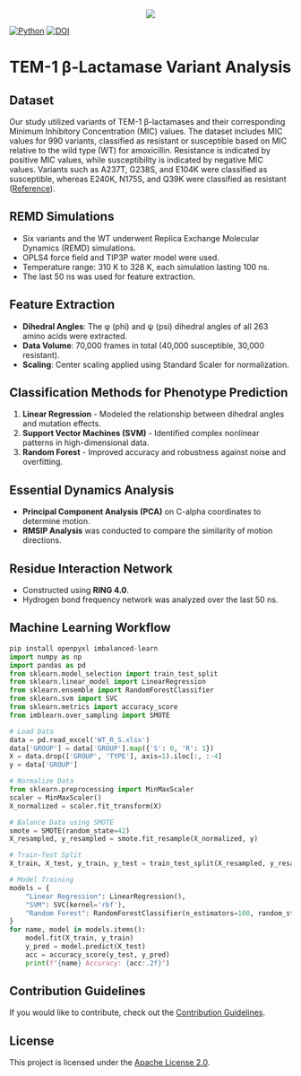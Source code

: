 <div align="center">
  <img src="https://www.tensorflow.org/images/tf_logo_horizontal.png">
</div>

[![Python](https://img.shields.io/pypi/pyversions/tensorflow.svg)](https://badge.fury.io/py/tensorflow)
[![DOI](https://zenodo.org/badge/DOI/10.5281/zenodo.4724125.svg)](https://doi.org/10.5281/zenodo.4724125)

# TEM-1 β-Lactamase Variant Analysis

## Dataset
Our study utilized variants of TEM-1 β-lactamases and their corresponding Minimum Inhibitory Concentration (MIC) values. The dataset includes MIC values for 990 variants, classified as resistant or susceptible based on MIC relative to the wild type (WT) for amoxicillin. Resistance is indicated by positive MIC values, while susceptibility is indicated by negative MIC values. Variants such as A237T, G238S, and E104K were classified as susceptible, whereas E240K, N175S, and Q39K were classified as resistant ([Reference](https://doi.org/10.1073/pnas.1215206110)).

## REMD Simulations
- Six variants and the WT underwent Replica Exchange Molecular Dynamics (REMD) simulations.
- OPLS4 force field and TIP3P water model were used.
- Temperature range: 310 K to 328 K, each simulation lasting 100 ns.
- The last 50 ns was used for feature extraction.

## Feature Extraction
- **Dihedral Angles**: The φ (phi) and ψ (psi) dihedral angles of all 263 amino acids were extracted.
- **Data Volume**: 70,000 frames in total (40,000 susceptible, 30,000 resistant).
- **Scaling**: Center scaling applied using Standard Scaler for normalization.

## Classification Methods for Phenotype Prediction
1. **Linear Regression** - Modeled the relationship between dihedral angles and mutation effects.
2. **Support Vector Machines (SVM)** - Identified complex nonlinear patterns in high-dimensional data.
3. **Random Forest** - Improved accuracy and robustness against noise and overfitting.

## Essential Dynamics Analysis
- **Principal Component Analysis (PCA)** on C-alpha coordinates to determine motion.
- **RMSIP Analysis** was conducted to compare the similarity of motion directions.

## Residue Interaction Network
- Constructed using **RING 4.0**.
- Hydrogen bond frequency network was analyzed over the last 50 ns.

## Machine Learning Workflow
```python
pip install openpyxl imbalanced-learn
import numpy as np
import pandas as pd
from sklearn.model_selection import train_test_split
from sklearn.linear_model import LinearRegression
from sklearn.ensemble import RandomForestClassifier
from sklearn.svm import SVC
from sklearn.metrics import accuracy_score
from imblearn.over_sampling import SMOTE

# Load Data
data = pd.read_excel('WT_R_S.xlsx')
data['GROUP'] = data['GROUP'].map({'S': 0, 'R': 1})
X = data.drop(['GROUP', 'TYPE'], axis=1).iloc[:, :-4]
y = data['GROUP']

# Normalize Data
from sklearn.preprocessing import MinMaxScaler
scaler = MinMaxScaler()
X_normalized = scaler.fit_transform(X)

# Balance Data using SMOTE
smote = SMOTE(random_state=42)
X_resampled, y_resampled = smote.fit_resample(X_normalized, y)

# Train-Test Split
X_train, X_test, y_train, y_test = train_test_split(X_resampled, y_resampled, test_size=0.2, random_state=42)

# Model Training
models = {
    "Linear Regression": LinearRegression(),
    "SVM": SVC(kernel='rbf'),
    "Random Forest": RandomForestClassifier(n_estimators=100, random_state=42)
}
for name, model in models.items():
    model.fit(X_train, y_train)
    y_pred = model.predict(X_test)
    acc = accuracy_score(y_test, y_pred)
    print(f"{name} Accuracy: {acc:.2f}")
```

## Contribution Guidelines
If you would like to contribute, check out the [Contribution Guidelines](CONTRIBUTING.md). 

## License
This project is licensed under the [Apache License 2.0](LICENSE).
